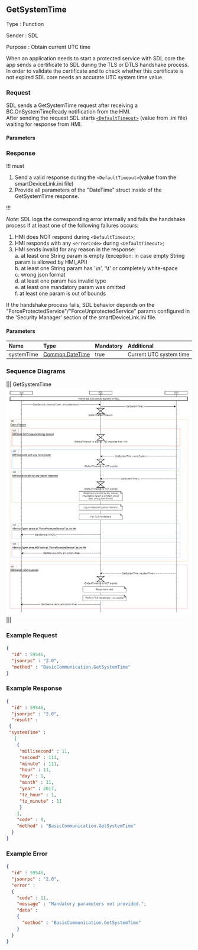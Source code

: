 ## GetSystemTime

Type
: Function

Sender
: SDL

Purpose
: Obtain current UTC time  

When an application needs to start a protected service with SDL core the app sends a certificate to SDL during the TLS or DTLS handshake process.  
In order to validate the certificate and to check whether this certificate is not expired SDL core needs an accurate UTC system time value.

### Request
SDL sends a GetSystemTime request after receiving a BC.OnSystemTimeReady notification from the HMI.  
After sending the request SDL starts [`<DefaultTimeout>`](https://github.com/smartdevicelink/sdl_hmi_integration_guidelines/blob/develop/docs/Configuration%20file/index.md#main) (value from .ini file) waiting for response from HMI. 

#### Parameters

### Response

!!! must  

1.	Send a valid response during the `<DefaultTimeout>`(value from the smartDeviceLink.ini file)
2.	Provide all parameters of the "DateTime" struct inside of the GetSystemTime response.

!!!

_Note:_ SDL logs the corresponding error internally and fails the handshake process if at least one of the following failures occurs:
1)	HMI does NOT respond during `<DefaultTimeout>`;
2)	HMI responds with any `<errorCode>` during `<DefaultTimeout>`;
3)	HMI sends invalid for any reason in the response:  
    a.	at least one String param is empty (exception: in case empty String param is allowed by HMI_API)  
    b.	at least one String param has '\n', '\t' or completely white-space  
    c.	wrong json format  
    d.	at least one param has invalid type  
    e.	at least one mandatory param was omitted  
    f.	at least one param is out of bounds  


If the handshake process fails, SDL behavior depends on the "ForceProtectedService"/"ForceUnprotectedService" params configured in the 'Security Manager' section of the smartDeviceLink.ini file.

#### Parameters
|Name|Type|Mandatory|Additional|
|:---|:---|:--------|:---------|
|systemTime|[Common.DateTime](docs/Common/Structs/index.md)|true|Current UTC system time|

### Sequence Diagrams
|||
GetSystemTime
![GetSystemTime](./assets/GetSystemTime_TLS_Handshake.png)
|||


### Example Request

```json
{
  "id" : 59546,
  "jsonrpc" : "2.0",
  "method" : "BasicCommunication.GetSystemTime"
}
```

### Example Response

```json
{
  "id" : 59546,
  "jsonrpc" : "2.0",
  "result" : 
 {
 "systemTime" :
   [
    {
     "millisecond" : 11,
     "second" : 111,
     "minute" : 111,
     "hour" : 11,
     "day" : 1,
     "month" : 11,
     "year" : 2017,
     "tz_hour" : 1,
     "tz_minute" : 11
     }
    ], 
    "code" : 0,
    "method" : "BasicCommunication.GetSystemTime"
  }
}
```

### Example Error  

```json
{
  "id" : 59546,
  "jsonrpc" : "2.0",
  "error" :
  {
    "code" : 11,
    "message" : "Mandatory parameters not provided.",
    "data" :
    {
      "method" : "BasicCommunication.GetSystemTime"
    }
  }
}
```
